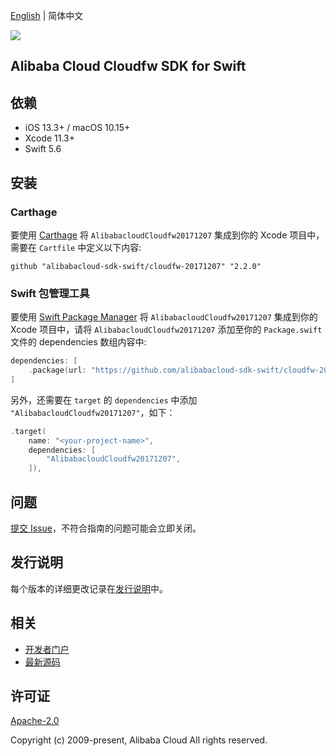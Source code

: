 [English](README.md) | 简体中文

![](https://aliyunsdk-pages.alicdn.com/icons/AlibabaCloud.svg)

## Alibaba Cloud Cloudfw SDK for Swift

## 依赖

- iOS 13.3+ / macOS 10.15+
- Xcode 11.3+
- Swift 5.6

## 安装

### Carthage

要使用 [Carthage](https://github.com/Carthage/Carthage) 将 `AlibabacloudCloudfw20171207` 集成到你的 Xcode 项目中，需要在 `Cartfile` 中定义以下内容:

```ogdl
github "alibabacloud-sdk-swift/cloudfw-20171207" "2.2.0"
```

### Swift 包管理工具

要使用 [Swift Package Manager](https://swift.org/package-manager/) 将 `AlibabacloudCloudfw20171207` 集成到你的 Xcode 项目中，请将 `AlibabacloudCloudfw20171207` 添加至你的 `Package.swift` 文件的 dependencies 数组内容中:

```swift
dependencies: [
    .package(url: "https://github.com/alibabacloud-sdk-swift/cloudfw-20171207.git", from: "2.2.0")
]
```

另外，还需要在 `target` 的 `dependencies` 中添加 `"AlibabacloudCloudfw20171207"`，如下：

```swift
.target(
    name: "<your-project-name>",
    dependencies: [
        "AlibabacloudCloudfw20171207",
    ]),
```

## 问题

[提交 Issue](https://github.com/alibabacloud-sdk-swift/cloudfw-20171207/issues/new)，不符合指南的问题可能会立即关闭。

## 发行说明

每个版本的详细更改记录在[发行说明](./ChangeLog.txt)中。

## 相关

* [开发者门户](https://next.api.aliyun.com/home)
* [最新源码](https://github.com/alibabacloud-sdk-swift/cloudfw-20171207)

## 许可证

[Apache-2.0](http://www.apache.org/licenses/LICENSE-2.0)

Copyright (c) 2009-present, Alibaba Cloud All rights reserved.
